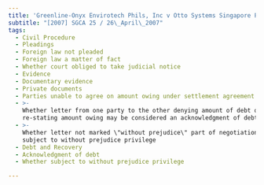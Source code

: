 ```yaml
---
title: 'Greenline-Onyx Envirotech Phils, Inc v Otto Systems Singapore Pte Ltd'
subtitle: "[2007] SGCA 25 / 26\_April\_2007"
tags:
  - Civil Procedure
  - Pleadings
  - Foreign law not pleaded
  - Foreign law a matter of fact
  - Whether court obliged to take judicial notice
  - Evidence
  - Documentary evidence
  - Private documents
  - Parties unable to agree on amount owing under settlement agreement
  - >-
    Whether letter from one party to the other denying amount of debt owing and
    re-stating amount owing may be considered an acknowledgment of debt
  - >-
    Whether letter not marked \"without prejudice\" part of negotiations and
    subject to without prejudice privilege
  - Debt and Recovery
  - Acknowledgment of debt
  - Whether subject to without prejudice privilege

---
```


